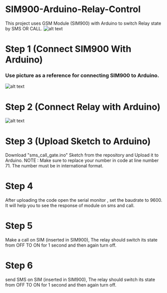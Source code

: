 # SIM900-Arduino-Relay-Control
This project uses GSM Module (SIM900) with Arduino to switch Relay state by SMS OR CALL. 
![alt text](https://i2.wp.com/randomnerdtutorials.com/wp-content/uploads/2017/08/GSM-feature-image.png?fit=1280%2C416&quality=100&strip=all&ssl=1)

# Step 1 (Connect SIM900 With Arduino)
### Use picture as a reference for connecting SIM900 to Arduino.

![alt text](https://i1.wp.com/randomnerdtutorials.com/wp-content/uploads/2017/10/GSM-Arduino-circuit.jpg?resize=828%2C509&quality=100&strip=all&ssl=1)

# Step 2 (Connect Relay with Arduino)
![alt text](https://osoyoo.com/wp-content/uploads/2017/08/1channel-relay-fritzing-1.jpg)

# Step 3 (Upload Sketch to Arduino)
Download "sms_call_gate.ino" Sketch from the repository and Upload it to Arduino.
NOTE : Make sure to replace your number in code at line number 71. The number must be in international format.

# Step 4
After uploading the code open the serial monitor , set the baudrate to 9600. It will help you to see the response of module on sms and call.

# Step 5
Make a call on SIM (inserted in SIM900), The relay should switch its state from OFF TO ON for 1 second and then again turn off.

# Step 6
send SMS on SIM (inserted in SIM900), The relay should switch its state from OFF TO ON for 1 second and then again turn off. 

